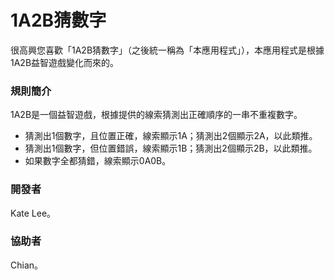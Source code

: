 # 1A2B猜數字

很高興您喜歡「1A2B猜數字」（之後統一稱為「本應用程式」），本應用程式是根據1A2B益智遊戲變化而來的。

###  規則簡介

1A2B是一個益智遊戲，根據提供的線索猜測出正確順序的一串不重複數字。

*   猜測出1個數字，且位置正確，線索顯示1A；猜測出2個顯示2A，以此類推。
*   猜測出1個數字，但位置錯誤，線索顯示1B；猜測出2個顯示2B，以此類推。
*   如果數字全都猜錯，線索顯示0A0B。

###  開發者

Kate Lee。

###  協助者

Chian。